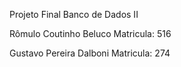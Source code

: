 Projeto Final Banco de Dados II

Rômulo Coutinho Beluco 
Matricula: 516

Gustavo Pereira Dalboni
Matricula: 274

